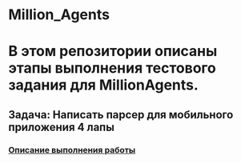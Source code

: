 # Million_Agents
# В этом репозитории описаны этапы выполнения тестового задания для MillionAgents. 

## Задача: Написать парсер для мобильного приложения 4 лапы 

###  [Описание выполнения работы](https://github.com/qblivion/Million_Agents/blob/main/main.ipynb)
